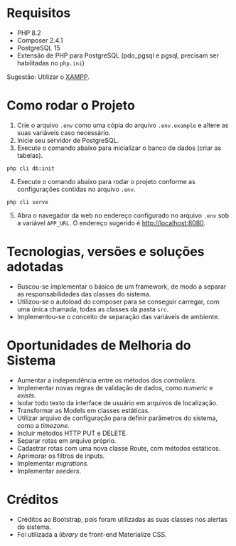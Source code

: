 # Requisitos

- PHP 8.2
- Composer 2.4.1
- PostgreSQL 15
- Extensão de PHP para PostgreSQL (pdo_pgsql e pgsql, precisam ser habilitadas no ``php.ini``)

Sugestão: Utilizar o [XAMPP](https://www.apachefriends.org/download.html).

# Como rodar o Projeto

1. Crie o arquivo ``.env`` como uma cópia do arquivo ``.env.example`` e altere as suas variáveis caso necessário.
2. Inicie seu servidor de PostgreSQL.
3. Execute o comando abaixo para inicializar o banco de dados (criar as tabelas).
```
php cli db:init
```
4. Execute o comando abaixo para rodar o projeto conforme as configurações contidas no arquivo ``.env``.
```
php cli serve
```
5. Abra o navegador da web no endereço configurado no arquivo ``.env`` sob a variável ``APP_URL``.
O endereço sugerido é [http://localhost:8080](http://localhost:8080).


#  Tecnologias, versões e soluções adotadas

- Buscou-se implementar o básico de um framework, de modo a separar as responsabilidades das classes do sistema.
- Utilizou-se o autoload do composer para se conseguir carregar, com uma única chamada, todas as classes da pasta ``src``.
- Implementou-se o conceito de separação das variáveis de ambiente.

# Oportunidades de Melhoria do Sistema

- Aumentar a independência entre os métodos dos _controllers_.
- Implementar novas regras de validação de dados, como _numeric_ e _exists_.
- Isolar todo texto da interface de usuário em arquivos de localização.
- Transformar as Models em classes estáticas.
- Utilizar arquivo de configuração para definir parâmetros do sistema, como a _timezone_.
- Incluir métodos HTTP PUT e DELETE.
- Separar rotas em arquivo próprio.
- Cadastrar rotas com uma nova classe Route, com métodos estáticos.
- Aprimorar os filtros de inputs.
- Implementar _migrations_.
- Implementar _seeders_.

# Créditos

- Créditos ao Bootstrap, pois foram utilizadas as suas classes nos alertas do sistema.
- Foi utilizada a _library_ de front-end Materialize CSS.
